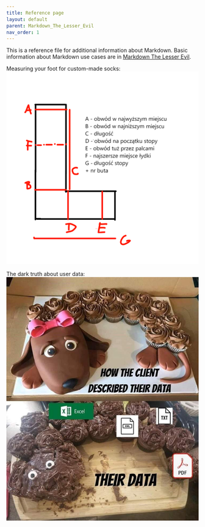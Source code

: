 ```yaml
---
title: Reference page
layout: default
parent: Markdown_The_Lesser_Evil
nav_order: 1
---
```



This is a reference file for additional information about Markdown.
Basic information about Markdown use cases are in [Markdown The Lesser Evil](Markdown_The_Lesser_Evil).

Measuring your foot for custom-made socks:
![Measuring your foot](../images/wzor_na_skarpetki.png)

The dark truth about user data:
![True user data](../images/user_data.jpeg)